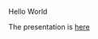 Hello World

The presentation is [here](https://docs.google.com/presentation/d/1LyRuNm0cv-yk0UWnYsxALLSq2LXFG7zFnXX9-uT9cRI/edit?usp=sharing)
